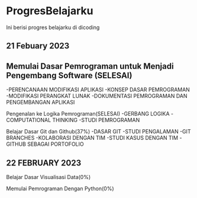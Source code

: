 # ProgresBelajarku
Ini berisi progres belajarku di dicoding 

21 Febuary 2023
--
Memulai Dasar Pemrograman untuk Menjadi Pengembang Software (SELESAI)
--
-PERENCANAAN MODIFIKASI APLIKASI
-KONSEP DASAR PEMROGRAMAN
-MODIFIKASI PERANGKAT LUNAK
-DOKUMENTASI PEMROGRAMAN DAN PENGEMBANGAN APLIKASI

Pengenalan ke Logika Pemrograman(SELESAI)
-GERBANG LOGIKA
-COMPUTATIONAL THINKING
-STUDI PEMROGRAMAN

Belajar Dasar Git dan Github(37%)
-DASAR GIT
-STUDI PENGALAMAN
-GIT BRANCHES
-KOLABORASI DENGAN TIM
-STUDI KASUS DENGAN TIM
-GITHUB SEBAGAI PORTOFOLIO



22 FEBRUARY 2023
--


Belajar Dasar Visualisasi Data(0%)



Memulai Pemrograman Dengan Python(0%)
